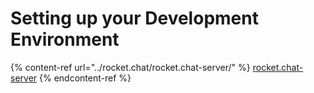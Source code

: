 # Setting up your Development Environment

{% content-ref url="../rocket.chat/rocket.chat-server/" %}
[rocket.chat-server](../rocket.chat/rocket.chat-server/)
{% endcontent-ref %}
